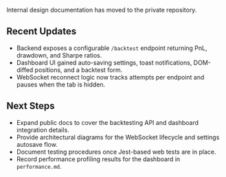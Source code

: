 Internal design documentation has moved to the private repository.

## Recent Updates

- Backend exposes a configurable `/backtest` endpoint returning PnL, drawdown, and Sharpe ratios.
- Dashboard UI gained auto-saving settings, toast notifications, DOM-diffed positions, and a backtest form.
- WebSocket reconnect logic now tracks attempts per endpoint and pauses when the tab is hidden.

## Next Steps

- Expand public docs to cover the backtesting API and dashboard integration details.
- Provide architectural diagrams for the WebSocket lifecycle and settings autosave flow.
- Document testing procedures once Jest-based web tests are in place.
- Record performance profiling results for the dashboard in `performance.md`.

